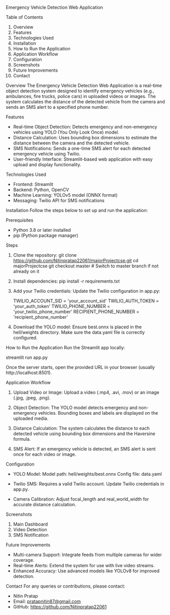Emergency Vehicle Detection Web Application

Table of Contents
1. Overview
2. Features
3. Technologies Used
4. Installation
5. How to Run the Application
6. Application Workflow
7. Configuration
8. Screenshots
9. Future Improvements
10. Contact

Overview
The Emergency Vehicle Detection Web Application is a real-time object detection system designed to identify emergency vehicles (e.g., ambulances, fire trucks, police cars) in uploaded videos or images. The system calculates the distance of the detected vehicle from the camera and sends an SMS alert to a specified phone number.

Features
- Real-time Object Detection: Detects emergency and non-emergency vehicles using YOLO (You Only Look Once) model.
- Distance Calculation: Uses bounding box dimensions to estimate the distance between the camera and the detected vehicle.
- SMS Notifications: Sends a one-time SMS alert for each detected emergency vehicle using Twilio.
- User-friendly Interface: Streamlit-based web application with easy upload and display functionality.

Technologies Used
- Frontend: Streamlit
- Backend: Python, OpenCV
- Machine Learning: YOLOv5 model (ONNX format)
- Messaging: Twilio API for SMS notifications

Installation
Follow the steps below to set up and run the application:

Prerequisites
- Python 3.8 or later installed
- pip (Python package manager)

Steps
1. Clone the repository:
   git clone https://github.com/Nitinpratap22061/majorProjectcse.git
   cd majorProjectcse
   git checkout master  # Switch to master branch if not already on it

2. Install dependencies:
   pip install -r requirements.txt

3. Add your Twilio credentials:
   Update the Twilio configuration in app.py:
   
   TWILIO_ACCOUNT_SID = 'your_account_sid'
   TWILIO_AUTH_TOKEN = 'your_auth_token'
   TWILIO_PHONE_NUMBER = 'your_twilio_phone_number'
   RECIPIENT_PHONE_NUMBER = 'recipient_phone_number'

4. Download the YOLO model:
   Ensure best.onnx is placed in the hell/weights directory.
   Make sure the data.yaml file is correctly configured.

How to Run the Application
Run the Streamlit app locally:

   streamlit run app.py

Once the server starts, open the provided URL in your browser (usually http://localhost:8501).

Application Workflow
1. Upload Video or Image:
   Upload a video (.mp4, .avi, .mov) or an image (.jpg, .jpeg, .png).
   
2. Object Detection:
   The YOLO model detects emergency and non-emergency vehicles.
   Bounding boxes and labels are displayed on the uploaded media.

3. Distance Calculation:
   The system calculates the distance to each detected vehicle using bounding box dimensions and the Haversine formula.

4. SMS Alert:
   If an emergency vehicle is detected, an SMS alert is sent once for each video or image.

Configuration
- YOLO Model:
  Model path: hell/weights/best.onnx
  Config file: data.yaml

- Twilio SMS:
  Requires a valid Twilio account.
  Update Twilio credentials in app.py.

- Camera Calibration:
  Adjust focal_length and real_world_width for accurate distance calculation.

Screenshots
1. Main Dashboard
2. Video Detection
3. SMS Notification

Future Improvements
- Multi-camera Support: Integrate feeds from multiple cameras for wider coverage.
- Real-time Alerts: Extend the system for use with live video streams.
- Enhanced Accuracy: Use advanced models like YOLOv8 for improved detection.


Contact
For any queries or contributions, please contact:

- Nitin Pratap
- Email: pratapnitin87@gmail.com 
- GitHub: https://github.com/Nitinpratap22061
